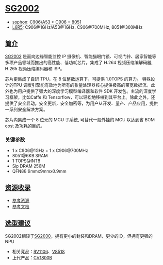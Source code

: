 ﻿# [SG2002](https://www.soc.xin/SG2002)

* [sophon](http://www.sophon.cn/): [C906/A53 + C906 + 8051](https://github.com/SoCXin/RISC-V)
* [L6R5](https://github.com/SoCXin/Level): C906@1GHz/A53@1GHz, C906@700MHz, 8051@300MHz

## [简介](https://github.com/SoCXin/SG2002/wiki)

[SG2002](https://milkv.io/zh/chips/sg2002) 是面向边缘智能监控 IP 摄像机、智能猫眼门锁、可视门铃、居家智能等多项产品领域而推出的高性能、低功耗芯片，集成了 H.264 视频压缩编解码器, H.265 视频压缩编码器和 ISP。

芯片更集成了自研 TPU，在 8 位整数运算下，可提供 1.0TOPS 的算力。 特殊设计的TPU 调度引擎能有效地为所有的张量处理器核心提供极高的带宽数据流。此外也为用户提供了强大的深度学习模型编译器和软件 SDK 开发包。主流的深度学习框架，比如Caffe 和 Tensorflow，可以轻松地移植到其平台上。除此之外，还提供了安全启动，安全更新，安全加密等，为用户从开发、量产、产品应用，提供一系列安全解决方案。

芯片内集成一个 8 位元的 MCU 子系统, 可替代一般外挂的 MCU 以达到省 BOM cost 及功耗的目的。

### 关键参数

* 1 x C906@1GHz + 1 x C906@700MHz
* 8051@6KB SRAM
* 1 TOPS@INT8
* Sip DRAM 256M
* QFN88 9mmx9mmx0.9mm


## [资源收录](https://github.com/SoCXin)

* [参考资源](src/)
* [参考文档](docs/)

## [选型建议](https://github.com/SoCXin)

SG2002相较于[SG2000](https://milkv.io/zh/duo-s)，拥有更小的封装和DRAM，更少的IO，但拥有更强的NPU

* 相关竞品：[RV1106](https://github.com/SoCXin/RV1106)、[V851S](https://github.com/SoCXin/V851S)
* 上代产品：[CV1800B](https://github.com/SoCXin/CV1800B)

